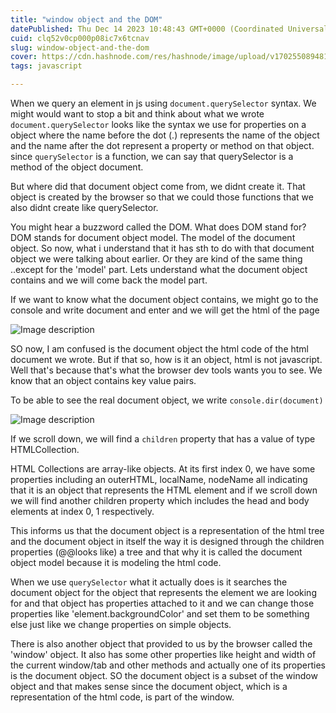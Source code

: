 ```yaml
---
title: "window object and the DOM"
datePublished: Thu Dec 14 2023 10:48:43 GMT+0000 (Coordinated Universal Time)
cuid: clq52v0cp000p08ic7x6tcnav
slug: window-object-and-the-dom
cover: https://cdn.hashnode.com/res/hashnode/image/upload/v1702550894815/576485f9-1b61-4da7-899e-0e2e423780b1.jpeg
tags: javascript

---
```


When we query an element in js using `document.querySelector` syntax. We might would want to stop a bit and think about what we wrote `document.querySelector` looks like the syntax we use for properties on a object where the name before the dot (.) represents the name of the object and the name after the dot represent a property or method on that object. since `querySelector` is a function, we can say that querySelector is a method of the object document.

But where did that document object come from, we didnt create it. That object is created by the browser so that we could those functions that we also didnt create like querySelector.

You might hear a buzzword called the DOM. What does DOM stand for? DOM stands for document object model. The model of the document object. So now, what i understand that it has sth to do with that document object we were talking about earlier. Or they are kind of the same thing ..except for the 'model' part. Lets understand what the document object contains and we will come back the model part.

If we want to know what the document object contains, we might go to the console and write document and enter and we will get the html of the page


![Image description](https://dev-to-uploads.s3.amazonaws.com/uploads/articles/a7hpwcjb7fos207n7cb2.png)


SO now, I am confused is the document object the html code of the html document we wrote. But if that so, how is it an object, html is not javascript. Well that's because that's what the browser dev tools wants you to see. We know that an object contains key value pairs. 

To be able to see the real document object, we write `console.dir(document)`


![Image description](https://dev-to-uploads.s3.amazonaws.com/uploads/articles/uhx6ky0tqpobgjwgna9k.png)


If we scroll down, we will find a `children` property that has a value of type HTMLCollection.

HTML Collections are array-like objects. At its first index 0, we have some properties including an outerHTML, localName, nodeName all indicating that it is an object that represents the HTML element and if we scroll down we will find another children property which includes the head and body elements at index 0, 1 respectively.

This informs us that the document object is a representation of the html tree and the document object in itself the way it is designed through the children properties (@@looks like) a tree and that why it is called the document object model because it is modeling the html code.

When we use `querySelector` what it actually does is it searches the document object for the object that represents the element we are looking for and that object has properties attached to it and we can change those properties like 'element.backgroundColor' and set them to be something else just like we change properties on simple objects.

There is also another object that provided to us by the browser called the 'window' object. It also has some other properties like height and width of the current window/tab and other methods and actually one of its properties is the document object. SO the document object is a subset of the window object and that makes sense since the document object, which is a representation of the html code, is part of the window.
